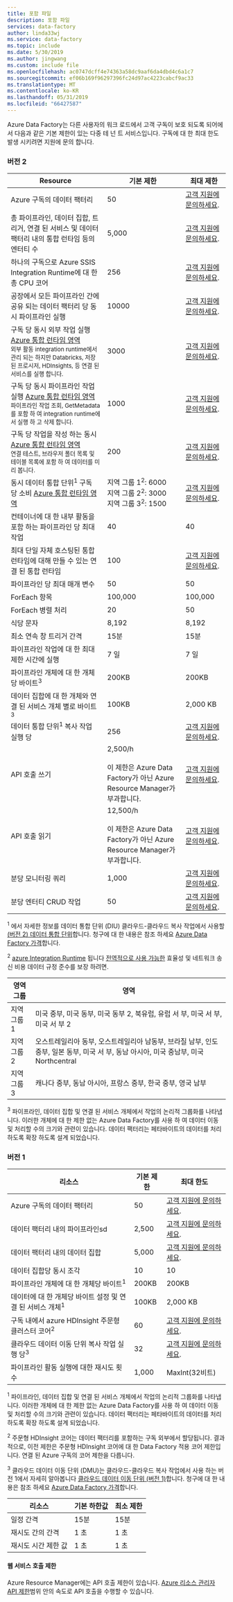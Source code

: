 ```yaml
---
title: 포함 파일
description: 포함 파일
services: data-factory
author: linda33wj
ms.service: data-factory
ms.topic: include
ms.date: 5/30/2019
ms.author: jingwang
ms.custom: include file
ms.openlocfilehash: ac0747dcff4e74363a58dc9aaf6da4dbd4c6a1c7
ms.sourcegitcommit: ef06b169f96297396fc24d97ac4223cabcf9ac33
ms.translationtype: MT
ms.contentlocale: ko-KR
ms.lasthandoff: 05/31/2019
ms.locfileid: "66427587"
---
```

Azure Data Factory는 다른 사용자의 워크 로드에서 고객 구독이 보호 되도록 되어에서 다음과 같은 기본 제한이 있는 다중 테 넌 트 서비스입니다. 구독에 대 한 최대 한도 발생 시키려면 지원에 문의 합니다.

### <a name="version-2"></a>버전 2

| Resource | 기본 제한 | 최대 제한 |
| -------- | ------------- | ------------- |
| Azure 구독의 데이터 팩터리 | 50 | [고객 지원에 문의하세요](https://azure.microsoft.com/blog/2014/06/04/azure-limits-quotas-increase-requests/). |
| 총 파이프라인, 데이터 집합, 트리거, 연결 된 서비스 및 데이터 팩터리 내의 통합 런타임 등의 엔터티 수 | 5,000 | [고객 지원에 문의하세요](https://azure.microsoft.com/blog/2014/06/04/azure-limits-quotas-increase-requests/). |
| 하나의 구독으로 Azure SSIS Integration Runtime에 대 한 총 CPU 코어 | 256 | [고객 지원에 문의하세요](https://azure.microsoft.com/blog/2014/06/04/azure-limits-quotas-increase-requests/). |
| 공장에서 모든 파이프라인 간에 공유 되는 데이터 팩터리 당 동시 파이프라인 실행 | 10000  | [고객 지원에 문의하세요](https://azure.microsoft.com/blog/2014/06/04/azure-limits-quotas-increase-requests/). |
| 구독 당 동시 외부 작업 실행 [Azure 통합 런타임 영역](../articles/data-factory/concepts-integration-runtime.md#integration-runtime-location)<br><small>외부 활동 integration runtime에서 관리 되는 하지만 Databricks, 저장된 프로시저, HDInsights, 등 연결 된 서비스를 실행 합니다.</small> | 3000 | [고객 지원에 문의하세요](https://azure.microsoft.com/blog/2014/06/04/azure-limits-quotas-increase-requests/). |
| 구독 당 동시 파이프라인 작업 실행 [Azure 통합 런타임 영역](../articles/data-factory/concepts-integration-runtime.md#integration-runtime-location) <br><small>파이프라인 작업 조회, GetMetadata를 포함 하 여 integration runtime에서 실행 하 고 삭제 합니다. </small>| 1000 | [고객 지원에 문의하세요](https://azure.microsoft.com/blog/2014/06/04/azure-limits-quotas-increase-requests/). |
| 구독 당 작업을 작성 하는 동시 [Azure 통합 런타임 영역](../articles/data-factory/concepts-integration-runtime.md#integration-runtime-location)<br><small>연결 테스트, 브라우저 폴더 목록 및 테이블 목록에 포함 하 여 데이터를 미리 봅니다. | 200 | [고객 지원에 문의하세요](https://azure.microsoft.com/blog/2014/06/04/azure-limits-quotas-increase-requests/). |
| 동시 데이터 통합 단위<sup>1</sup> 구독 당 소비 [Azure 통합 런타임 영역](../articles/data-factory/concepts-integration-runtime.md#integration-runtime-location)| 지역 그룹 1<sup>2</sup>: 6000<br>지역 그룹 2<sup>2</sup>: 3000<br>지역 그룹 3<sup>2</sup>: 1500 | [고객 지원에 문의하세요](https://azure.microsoft.com/blog/2014/06/04/azure-limits-quotas-increase-requests/). |
| 컨테이너에 대 한 내부 활동을 포함 하는 파이프라인 당 최대 작업 | 40 | 40 |
| 최대 단일 자체 호스팅된 통합 런타임에 대해 만들 수 있는 연결 된 통합 런타임 | 100 | [고객 지원에 문의하세요](https://azure.microsoft.com/blog/2014/06/04/azure-limits-quotas-increase-requests/). |
| 파이프라인 당 최대 매개 변수 | 50 | 50 |
| ForEach 항목 | 100,000 | 100,000 |
| ForEach 병렬 처리 | 20 | 50 |
| 식당 문자 | 8,192 | 8,192 |
| 최소 연속 창 트리거 간격 | 15분 | 15분 |
| 파이프라인 작업에 대 한 최대 제한 시간에 실행 | 7 일 | 7 일 |
| 파이프라인 개체에 대 한 개체당 바이트<sup>3</sup> | 200KB | 200KB |
| 데이터 집합에 대 한 개체와 연결 된 서비스 개체 별로 바이트<sup>3</sup> | 100KB | 2,000 KB |
| 데이터 통합 단위<sup>1</sup> 복사 작업 실행 당 | 256 | [고객 지원에 문의하세요](https://azure.microsoft.com/blog/2014/06/04/azure-limits-quotas-increase-requests/). |
| API 호출 쓰기 | 2,500/h<br/><br/> 이 제한은 Azure Data Factory가 아닌 Azure Resource Manager가 부과합니다. | [고객 지원에 문의하세요](https://azure.microsoft.com/blog/2014/06/04/azure-limits-quotas-increase-requests/). |
| API 호출 읽기 | 12,500/h<br/><br/> 이 제한은 Azure Data Factory가 아닌 Azure Resource Manager가 부과합니다. | [고객 지원에 문의하세요](https://azure.microsoft.com/blog/2014/06/04/azure-limits-quotas-increase-requests/). |
| 분당 모니터링 쿼리 | 1,000 | [고객 지원에 문의하세요](https://azure.microsoft.com/blog/2014/06/04/azure-limits-quotas-increase-requests/). |
| 분당 엔터티 CRUD 작업 | 50 | [고객 지원에 문의하세요](https://azure.microsoft.com/blog/2014/06/04/azure-limits-quotas-increase-requests/). |

<sup>1</sup> 에서 자세한 정보를 데이터 통합 단위 (DIU) 클라우드-클라우드 복사 작업에서 사용할 [(버전 2) 데이터 통합 단위](../articles/data-factory/copy-activity-performance.md#data-integration-units)합니다. 청구에 대 한 내용은 참조 하세요 [Azure Data Factory 가격](https://azure.microsoft.com/pricing/details/data-factory/)합니다.

<sup>2</sup> [azure Integration Runtime](../articles/data-factory/concepts-integration-runtime.md#azure-integration-runtime) 됩니다 [전역적으로 사용 가능한](https://azure.microsoft.com/global-infrastructure/services/) 효율성 및 네트워크 송신 비용 데이터 규정 준수를 보장 하려면. 

| 영역 그룹 | 영역 | 
| -------- | ------ |
| 지역 그룹 1 | 미국 중부, 미국 동부, 미국 동부 2, 북유럽, 유럽 서 부, 미국 서 부, 미국 서 부 2 |
| 지역 그룹 2 | 오스트레일리아 동부, 오스트레일리아 남동부, 브라질 남부, 인도 중부, 일본 동부, 미국 서 부, 동남 아시아, 미국 중남부, 미국 Northcentral |
| 지역 그룹 3 | 캐나다 중부, 동남 아시아, 프랑스 중부, 한국 중부, 영국 남부 |

<sup>3</sup> 파이프라인, 데이터 집합 및 연결 된 서비스 개체에서 작업의 논리적 그룹화를 나타냅니다. 이러한 개체에 대 한 제한 없는 Azure Data Factory를 사용 하 여 데이터 이동 및 처리할 수의 크기와 관련이 있습니다. 데이터 팩터리는 페타바이트의 데이터를 처리 하도록 확장 하도록 설계 되었습니다.

### <a name="version-1"></a>버전 1

| **리소스** | **기본 제한** | **최대 한도** |
| --- | --- | --- |
| Azure 구독의 데이터 팩터리 |50 |[고객 지원에 문의하세요](https://azure.microsoft.com/blog/2014/06/04/azure-limits-quotas-increase-requests/). |
| 데이터 팩터리 내의 파이프라인sd |2,500 |[고객 지원에 문의하세요](https://azure.microsoft.com/blog/2014/06/04/azure-limits-quotas-increase-requests/). |
| 데이터 팩터리 내의 데이터 집합 |5,000 |[고객 지원에 문의하세요](https://azure.microsoft.com/blog/2014/06/04/azure-limits-quotas-increase-requests/). |
| 데이터 집합당 동시 조각 |10 |10 |
| 파이프라인 개체에 대 한 개체당 바이트<sup>1</sup> |200KB |200KB |
| 데이터에 대 한 개체당 바이트 설정 및 연결 된 서비스 개체<sup>1</sup> |100KB |2,000 KB |
| 구독 내에서 azure HDInsight 주문형 클러스터 코어<sup>2</sup> |60 |[고객 지원에 문의하세요](https://azure.microsoft.com/blog/2014/06/04/azure-limits-quotas-increase-requests/). |
| 클라우드 데이터 이동 단위 복사 작업 실행 당<sup>3</sup> |32 |[고객 지원에 문의하세요](https://azure.microsoft.com/blog/2014/06/04/azure-limits-quotas-increase-requests/). |
| 파이프라인 활동 실행에 대한 재시도 횟수 |1,000 |MaxInt(32비트) |

<sup>1</sup> 파이프라인, 데이터 집합 및 연결 된 서비스 개체에서 작업의 논리적 그룹화를 나타냅니다. 이러한 개체에 대 한 제한 없는 Azure Data Factory를 사용 하 여 데이터 이동 및 처리할 수의 크기와 관련이 있습니다. 데이터 팩터리는 페타바이트의 데이터를 처리 하도록 확장 하도록 설계 되었습니다.

<sup>2</sup> 주문형 HDInsight 코어는 데이터 팩터리를 포함하는 구독 외부에서 할당됩니다. 결과적으로, 이전 제한은 주문형 HDInsight 코어에 대 한 Data Factory 적용 코어 제한입니다. 연결 된 Azure 구독의 코어 제한을 다릅니다.

<sup>3</sup> 클라우드 데이터 이동 단위 (DMU)는 클라우드-클라우드 복사 작업에서 사용 하는 버전 1에서 자세히 알아봅니다 [클라우드 데이터 이동 단위 (버전 1)](../articles/data-factory/v1/data-factory-copy-activity-performance.md#cloud-data-movement-units)합니다. 청구에 대 한 내용은 참조 하세요 [Azure Data Factory 가격](https://azure.microsoft.com/pricing/details/data-factory/)합니다.

| **리소스** | **기본 하한값** | **최소 제한** |
| --- | --- | --- |
| 일정 간격 |15분 |15분 |
| 재시도 간의 간격 |1 초 |1 초 |
| 재시도 시간 제한 값 |1 초 |1 초 |

#### <a name="web-service-call-limits"></a>웹 서비스 호출 제한
Azure Resource Manager에는 API 호출 제한이 있습니다. [Azure 리소스 관리자 API 제한](../articles/azure-subscription-service-limits.md#resource-group-limits)범위 안의 속도로 API 호출을 수행할 수 있습니다.
